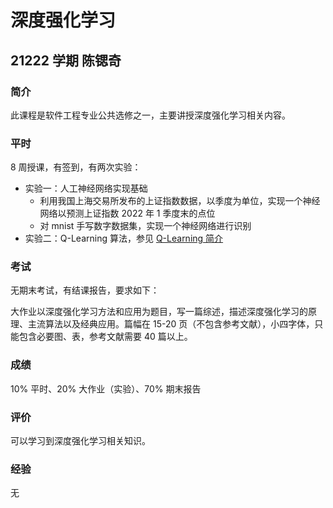 # 深度强化学习

## 21222 学期 陈锶奇

### 简介

此课程是软件工程专业公共选修之一，主要讲授深度强化学习相关内容。

### 平时

8 周授课，有签到，有两次实验：

- 实验一：人工神经网络实现基础
    - 利用我国上海交易所发布的上证指数数据，以季度为单位，实现一个神经网络以预测上证指数 2022 年 1 季度末的点位
    - 对 mnist 手写数字数据集，实现一个神经网络进行识别
- 实验二：Q-Learning 算法，参见 [Q-Learning 简介](https://superpung.com/q-learning/)

### 考试

无期末考试，有结课报告，要求如下：

大作业以深度强化学习方法和应用为题目，写一篇综述，描述深度强化学习的原理、主流算法以及经典应用。篇幅在 15-20 页（不包含参考文献），小四字体，只能包含必要图、表，参考文献需要 40 篇以上。

### 成绩

10% 平时、20% 大作业（实验）、70% 期末报告

### 评价

可以学习到深度强化学习相关知识。

### 经验

无